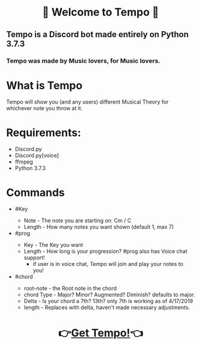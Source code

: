 <h1 align="center"> 🎵 Welcome to Tempo 🎵</h1>

## Tempo is a Discord bot made entirely on Python 3.7.3

### Tempo was made by Music lovers, for Music lovers.
# What is Tempo
Tempo will show you (and any users) different Musical Theory for whichever note you throw at it.

# Requirements:
 - Discord.py
 - Discord.py[voice]
 - ffmpeg
 - Python 3.7.3
 # Commands

  - #Key <Key> <length>
    - Note - The note you are starting on:  Cm / C
    - Length - How many notes you want shown (default 1, max 7)
  - #prog <note> <length>
    - Key - The Key you want
    - Length - How long is your progression?
	#prog also has Voice chat support!
		- if user is in voice chat, Tempo will join and play your notes to you!
  - #chord <root-note> <chord Type> <delta> <length>
    - root-note - the Root note in the chord
    - chord Type - Major? Minor? Augmented? Diminish? defaults to major.
    - Delta - Is your chord a 7th? 13th? only 7th is working as of 4/17/2019
    - length - Replaces with delta, haven't made necessary adjustments.
	
<h1 align="center">👉<a href="https://discordapp.com/api/oauth2/authorize?client_id=564959346165809159&permissions=36760832&scope=bot">Get Tempo!</a>👈</h1>
	

